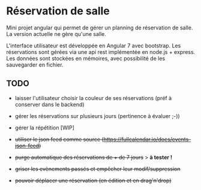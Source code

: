
# Réservation de salle

Mini projet angular qui permet de gérer un planning de réservation de salle. La version actuelle ne gère qu'une salle.

L'interface utilisateur est développée en Angular 7 avec bootstrap. Les réservations sont gérées via une api rest implémentée en node.js + express. Les données sont stockées en mémoires, avec possibilité de les sauvegarder en fichier.

## TODO

- laisser l'utilisateur choisir la couleur de ses réservations (préf à conserver dans le backend)
- gérer les réservations sur plusieurs jours (pertinence à évaluer ;-))
- gérer la répétition [WIP]

- ~~utiliser le json feed comme source (https://fullcalendar.io/docs/events-json-feed)~~
- ~~purge automatique des réservations de + de 7 jours~~ > **à tester !**
- ~~griser les evènements passés et empêcher leur modif/suppression~~
- ~~pouvoir déplacer une réservation (en édition et en drag'n'drop)~~

